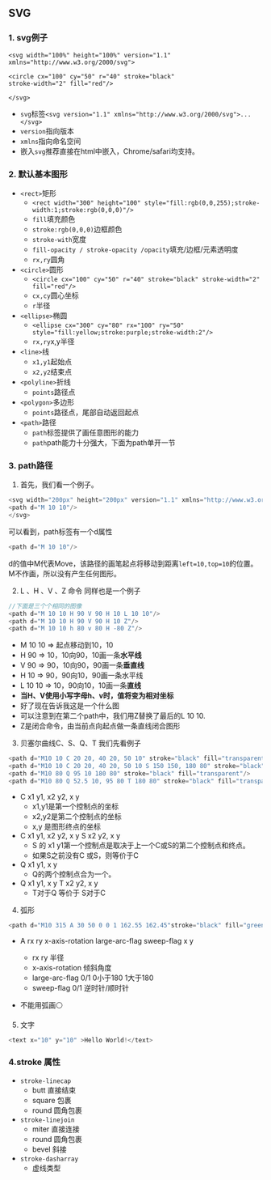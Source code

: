 ## SVG
### 1. svg例子
```
<svg width="100%" height="100%" version="1.1"
xmlns="http://www.w3.org/2000/svg">

<circle cx="100" cy="50" r="40" stroke="black"
stroke-width="2" fill="red"/>

</svg>
```
- ```svg```标签```<svg version="1.1" xmlns="http://www.w3.org/2000/svg">...</svg>```
- ```version```指向版本
- ```xmlns```指向命名空间
- 嵌入```svg```推荐直接在html中嵌入，Chrome/safari均支持。
### 2. 默认基本图形
- ```<rect>```矩形
    - ```<rect width="300" height="100" style="fill:rgb(0,0,255);stroke-width:1;stroke:rgb(0,0,0)"/>```
    - ```fill```填充颜色
    - ```stroke:rgb(0,0,0)```边框颜色
    - ```stroke-with```宽度
    - ```fill-opacity / stroke-opacity /opacity```填充/边框/元素透明度
    - ```rx,ry```圆角
- ```<circle>```圆形
    - ```<circle cx="100" cy="50" r="40" stroke="black" stroke-width="2" fill="red"/>```
    - ```cx,cy```圆心坐标
    - ```r```半径
- ```<ellipse>```椭圆
    - ```<ellipse cx="300" cy="80" rx="100" ry="50" style="fill:yellow;stroke:purple;stroke-width:2"/>```
    - ```rx,ry```x,y半径
- ```<line>```线
    - ```x1,y1```起始点
    - ```x2,y2```结束点
- ```<polyline>```折线
    - ```points```路径点
- ```<polygon>```多边形
    - ```points```路径点，尾部自动返回起点
- ```<path>```路径
    - ```path```标签提供了画任意图形的能力
    - ```path```path能力十分强大，下面为path单开一节
### 3. path路径

1. 首先，我们看一个例子。
```javascript
<svg width="200px" height="200px" version="1.1" xmlns="http://www.w3.org/2000/svg">
<path d="M 10 10"/>
</svg>
```
可以看到，path标签有一个d属性
```javascript
<path d="M 10 10"/>
```
d的值中M代表Move，该路径的画笔起点将移动到距离```left=10,top=10```的位置。 M不作画，所以没有产生任何图形。

2. L 、H 、V 、Z 命令
同样也是一个例子
```javascript
//下面是三个个相同的图像
<path d="M 10 10 H 90 V 90 H 10 L 10 10"/>
<path d="M 10 10 H 90 V 90 H 10 Z"/>
<path d="M 10 10 h 80 v 80 H -80 Z"/>
```
- M 10 10 => 起点移动到10，10
- H 90    => 10，10向90，10画一条**水平线**
- V 90    => 90，10向90，90画一条**垂直线**
- H 10    => 90，90向10，90画一条水平线
- L 10 10 => 10，90向10，10画一条**直线**
- **当H、V使用小写字母h、v时，值将变为相对坐标**
- 好了现在告诉我这是一个什么图
- 可以注意到在第二个path中，我们用Z替换了最后的L 10 10.
- Z是闭合命令，由当前点向起点做一条直线闭合图形
3. 贝塞尔曲线C、S、Q、T
我们先看例子
```javascript
<path d="M10 10 C 20 20, 40 20, 50 10" stroke="black" fill="transparent"/>
<path d="M10 10 C 20 20, 40 20, 50 10 S 150 150, 180 80" stroke="black" fill="transparent"/>
<path d="M10 80 Q 95 10 180 80" stroke="black" fill="transparent"/>
<path d="M10 80 Q 52.5 10, 95 80 T 180 80" stroke="black" fill="transparent"/>
```
- C x1 y1, x2 y2, x y
    - x1,y1是第一个控制点的坐标
    - x2,y2是第二个控制点的坐标
    - x,y 是图形终点的坐标
- C x1 y1, x2 y2, x y S x2 y2, x y
    - S 的 x1 y1第一个控制点是取决于上一个C或S的第二个控制点和终点。
    - 如果S之前没有C 或S，则等价于C
- Q x1 y1, x y
    - Q的两个控制点合为一个。
- Q x1 y1, x y T x2 y2, x y
    - T对于Q 等价于 S对于C
4. 弧形
```javascript
<path d="M10 315 A 30 50 0 0 1 162.55 162.45"stroke="black" fill="green" stroke-width="2" fill-opacity="0.5"/>
```
- A rx ry x-axis-rotation large-arc-flag sweep-flag x y
    - rx ry 半径
    - x-axis-rotation 倾斜角度
    - large-arc-flag  0/1 0小于180 1大于180
    - sweep-flag 0/1 逆时针/顺时针

- 不能用弧画⚪
5. 文字
```javascript
<text x="10" y="10" >Hello World!</text>
```
### 4.stroke 属性
- ```stroke-linecap```
    - butt 直接结束
    - square 包裹
    - round 圆角包裹
- ```stroke-linejoin```
    - miter 直接连接
    - round 圆角包裹
    - bevel 斜接
- ```stroke-dasharray```
    - 虚线类型
